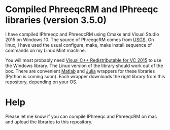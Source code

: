 # Compiled PhreeqcRM and IPhreeqc libraries (version 3.5.0)
I have compiled IPhreeqc and PhreeqcRM using Cmake and Visual Studio 2015 on Windows 10. The source of PhreeqcRM comes from [USGS](https://wwwbrr.cr.usgs.gov/projects/GWC_coupled/phreeqc/). On linux, I have used the usual configure, make, make install sequence of commands on my Linux Mint machine.

You will most probably need [Visual C++ Redistributable for VC 2015](https://www.microsoft.com/en-us/download/details.aspx?id=48145) to use the Windows library. The Linux version of the library should work out of the box. There are convenient [Matlab](https://github.com/simulkade/PhreeqcMatlab) and [Julia](https://github.com/simulkade/JPhreeqc.jl) wrappers for these libraries (Python is coming soon). Each wrapper downloads the right library from this repository, depending on your OS.

# Help
Please let me know if you can compile IPhreeqc and PhreeqcRM on mac and upload the libraries to this repository.
